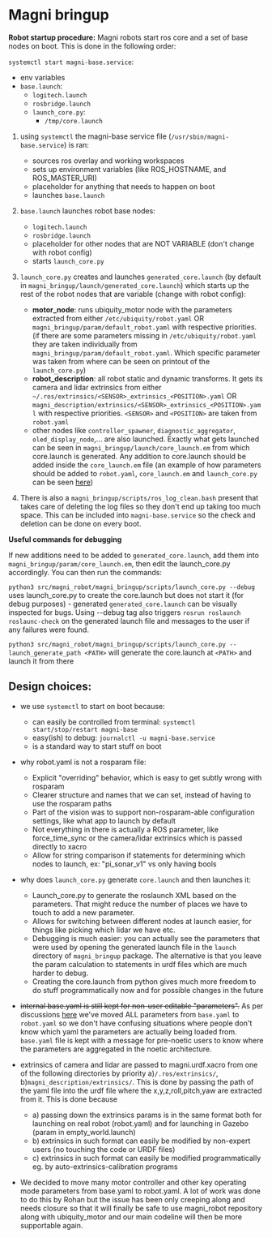 # Magni bringup

**Robot startup procedure:**
Magni robots start ros core and a set of base nodes on boot. This is done in the following order:

`systemctl start magni-base.service`:
  - env variables
  - `base.launch`:
    - `logitech.launch`
    - `rosbridge.launch`
    - `launch_core.py`:
      - `/tmp/core.launch`

1. using `systemctl` the magni-base service file (`/usr/sbin/magni-base.service`) is ran:
     - sources ros overlay and working workspaces
     - sets up environment variables (like ROS_HOSTNAME, and ROS_MASTER_URI)
     - placeholder for anything that needs to happen on boot
     - launches `base.launch`

2. `base.launch` launches robot base nodes:
     - `logitech.launch`
     - `rosbridge.launch` 
     - placeholder for other nodes that are NOT VARIABLE (don't change with robot config)
     - starts `launch_core.py`
3. `launch_core.py` creates and launches `generated_core.launch` (by default in `magni_bringup/launch/generated_core.launch`) which starts up the rest of the robot nodes that are variable (change with robot config):
     - **motor_node**: runs ubiquity_motor node with the parameters extracted from either `/etc/ubiquity/robot.yaml` OR `magni_bringup/param/default_robot.yaml` with respective priorities. (if there are some parameters missing in `/etc/ubiquity/robot.yaml` they are taken individually from `magni_bringup/param/default_robot.yaml`. Which specific parameter was taken from where can be seen on printout of the `launch_core.py`)
     - **robot_description**: all robot static and dynamic transforms. It gets its camera and lidar extrinsics from either `~/.ros/extrinsics/<SENSOR>_extrinsics_<POSITION>.yaml` OR `magni_description/extrinsics/<SENSOR>_extrinsics_<POSITION>.yaml` with respective priorities. `<SENSOR>` and `<POSITION>` are taken from `robot.yaml`
     - other nodes like `controller_spawner`, `diagnostic_aggregator`, `oled_display_node`,... are also launched. Exactly what gets launched can be seen in `magni_bringup/launch/core_launch.em` from which core.launch is generated. Any addition to core.launch should be added inside the `core_launch.em` file (an example of how parameters should be added to `robot.yaml`, `core_launch.em` and `launch_core.py` can be seen [here](https://github.com/UbiquityRobotics/magni_robot/pull/199))

4. There is also a `magni_bringup/scripts/ros_log_clean.bash` present that takes care of deleting the log files so they don't end up taking too much space. This can be included into `magni-base.service` so the check and deletion can be done on every boot.


**Useful commands for debugging**

If new additions need to be added to `generated_core.launch`, add them into `magni_bringup/param/core_launch.em`, then edit the launch_core.py accordingly. You can then run the commands:

`python3 src/magni_robot/magni_bringup/scripts/launch_core.py --debug` uses launch_core.py to create the core.launch but does not start it (for debug purposes) - generated `generated_core.launch` can be visually inspected for bugs. Using --debug tag also triggers `rosrun roslaunch roslaunc-check` on the generated launch file and messages to the user if any failures were found. 

`python3 src/magni_robot/magni_bringup/scripts/launch_core.py --launch_generate_path <PATH>` will generate the core.launch at `<PATH>` and launch it from there

## Design choices:
 - we use `systemctl` to start on boot because:
   - can easily be controlled from terminal: `systemctl start/stop/restart magni-base`
   - easy(ish) to debug: `journalctl -u magni-base.service`
   - is a standard way to start stuff on boot
  
 - why robot.yaml is not a rosparam file: 
    - Explicit "overriding" behavior, which is easy to get subtly wrong with rosparam
    - Clearer structure and names that we can set, instead of having to use the rosparam paths
    - Part of the vision was to support non-rosparam-able configuration settings, like what app to launch by default
    - Not everything in there is actually a ROS parameter, like force_time_sync or the camera/lidar extrinsics which is passed directly to xacro
    - Allow for string comparison if statements for determining which nodes to launch, ex: "pi_sonar_v1" vs only having bools

 - why does `launch_core.py` generate `core.launch` and then launches it:
    - Launch_core.py to generate the roslaunch XML based on the parameters. That might reduce the number of places we have to touch to add a new parameter. 
    - Allows for switching between different nodes at launch easier, for things like picking which lidar we have etc.
    - Debugging is much easier: you can actually see the parameters that were used by opening the generated launch file in the `launch` directory of `magni_bringup` package. The alternative is that you leave the param calculation to statements in urdf files which are much harder to debug.
    - Creating the core.launch from python gives much more freedom to do stuff programmatically now and for possible changes in the future

 - ~~internal base.yaml is still kept for non-user editable "parameters".~~ As per discussions [here](https://github.com/UbiquityRobotics/magni_robot/pull/177#issuecomment-993958770) we've moved ALL parameters from `base.yaml` to `robot.yaml` so we don't have confusing situations where people don't know which yaml the parameters are actually being loaded from. `base.yaml` file is kept with a message for pre-noetic users to know where the parameters are aggregated in the noetic architecture.

 - extrinsics of camera and lidar are passed to magni.urdf.xacro from one of the following directories by priority a)`/.ros/extrinsics/`, b)`magni_description/extrinsics/`. This is done by passing the path of the yaml file into the urdf file where the x,y,z,roll,pitch,yaw are extracted from it. This is done because 
   - a) passing down the extrinsics params is in the same format both for launching on real robot (robot.yaml) and for launching in Gazebo (param in empty_world.launch)
   - b) extrinsics in such format can easily be modified by non-expert users (no touching the code or URDF files)
   - c) extrinsics in such format can easily be modified programmatically eg. by auto-extrinsics-calibration programs

 - We decided to move many motor controller and other key operating mode parameters from base.yaml to robot.yaml. A lot of work was done to do this by Rohan but the issue has been only creeping along and needs closure so that it will finally be safe to use magni_robot repository along with ubiquity_motor and our main codeline will then be more supportable again.